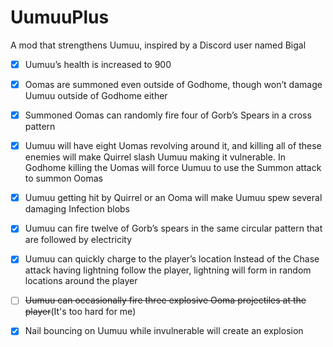 # UumuuPlus

A mod that strengthens Uumuu, inspired by a Discord user named Bigal

- [x] Uumuu’s health is increased to 900

- [x] Oomas are summoned even outside of Godhome, though won’t damage Uumuu outside of Godhome either

- [x] Summoned Oomas can randomly fire four of Gorb’s Spears in a cross pattern

- [x] Uumuu will have eight Uomas revolving around it, and killing all of these enemies will make Quirrel slash Uumuu making it vulnerable. In Godhome killing the Uomas will force Uumuu to use the Summon attack to summon Oomas

- [x] Uumuu getting hit by Quirrel or an Ooma will make Uumuu spew several damaging Infection blobs

- [x] Uumuu can fire twelve of Gorb’s spears in the same circular pattern that are followed by electricity

- [x] Uumuu can quickly charge to the player’s location Instead of the Chase attack having lightning follow the player, lightning will form in random locations around the player

- [ ] ~~Uumuu can occasionally fire three explosive Ooma projectiles at the player~~(It's too hard for me)

- [x] Nail bouncing on Uumuu while invulnerable will create an explosion
